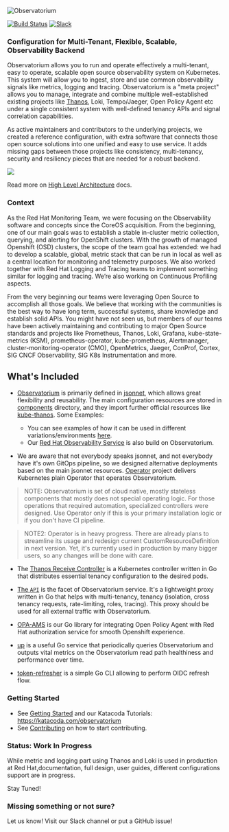 ![Observatorium](logo/Logo-Observatorium-Full.png)

[![Build Status](https://circleci.com/gh/observatorium/observatorium.svg?style=svg)](https://circleci.com/gh/observatorium/observatorium) [![Slack](https://img.shields.io/badge/join%20slack-%23observatorium-brightgreen.svg)](https://slack.cncf.io/)

### Configuration for Multi-Tenant, Flexible, Scalable, Observability Backend

Observatorium allows you to run and operate effectively a multi-tenant, easy to operate, scalable open source observability system on Kubernetes. This system will allow you to ingest, store and use common observability signals like metrics, logging and tracing. Observatorium is a "meta project" allows you to manage, integrate and combine multiple well-established existing projects like [Thanos](https://thanos.io), Loki, Tempo/Jaeger, Open Policy Agent etc under a single consistent system with well-defined tenancy APIs and signal correlation capabilities.

As active maintainers and contributors to the underlying projects, we created a reference configuration, with extra software that connects those open source solutions into one unified and easy to use service. It adds missing gaps between those projects like consistency, multi-tenancy, security and resiliency pieces that are needed for a robust backend.

![](/docs/design/Observatorium-High-Level.png)

Read more on [High Level Architecture](/docs/design/architecture.md) docs.

### Context

As the Red Hat Monitoring Team, we were focusing on the Observability software and concepts since the CoreOS acquisition. From the beginning, one of our main goals was to establish a stable in-cluster metric collection, querying, and alerting for OpenShift clusters. With the growth of managed Openshift (OSD) clusters, the scope of the team goal has extended: we had to develop a scalable, global, metric stack that can be run in local as well as a central location for monitoring and telemetry purposes. We also worked together with Red Hat Logging and Tracing teams to implement something similar for logging and tracing. We’re also working on Continuous Profiling aspects.

From the very beginning our teams were leveraging Open Source to accomplish all those goals. We believe that working with the communities is the best way to have long term, successful systems, share knowledge and establish solid APIs. You might have not seen us, but members of our teams have been actively maintaining and contributing to major Open Source standards and projects like Prometheus, Thanos, Loki, Grafana, kube-state-metrics (KSM), prometheus-operator, kube-prometheus, Alertmanager, cluster-monitoring-operator (CMO), OpenMetrics, Jaeger, ConProf, Cortex, SIG CNCF Observability, SIG K8s Instrumentation and more.

## What's Included

* [Observatorium](https://github.com/observatorium/observatorium) is primarily defined in [jsonnet](https://jsonnet.org/), which allows great flexibility and reusability. The main configuration resources are stored in [components](https://github.com/observatorium/observatorium/tree/main/configuration/components) directory, and they import further official resources like [kube-thanos](https://github.com/thanos-io/kube-thanos). Some Examples:
  * You can see examples of how it can be used in different variations/environments [here](https://github.com/observatorium/observatorium/tree/main/configuration/examples).
  * Our [Red Hat Observability Service](https://github.com/rhobs/configuration) is also build on Observatorium.

* We are aware that not everybody speaks jsonnet, and not everybody have it's own GitOps pipeline, so we designed alternative deployments based on the main jsonnet resources. [Operator](https://github.com/observatorium/operator) project delivers Kubernetes plain Operator that operates Observatorium.

> NOTE: Observatorium is set of cloud native, mostly stateless components that mostly does not special operating logic. For those operations that required automation, specialized controllers were designed. Use Operator only if this is your primary installation logic or if you don't have CI pipeline.

> NOTE2: Operator is in heavy progress. There are already plans to streamline its usage and redesign current CustomResourceDefinition in next version. Yet, it's currently used in production by many bigger users, so any changes will be done with care.

* The [Thanos Receive Controller](https://github.com/observatorium/thanos-receive-controller) is a Kubernetes controller written in Go that distributes essential tenancy configuration to the desired pods.

* [The `API`](https://github.com/observatorium/api) is the facet of Observatorium service. It's a lightweight proxy written in Go that helps with multi-tenancy, tenancy (isolation, cross tenancy requests, rate-limiting, roles, tracing). This proxy should be used for all external traffic with Observatorium.

* [OPA-AMS](https://github.com/observatorium/opa-ams) is our Go library for integrating Open Policy Agent with Red Hat authorization service for smooth Openshift experience.

* [up](https://github.com/observatorium/up) is a useful Go service that periodically queries Observatorium and outputs vital metrics on the Observatorium read path healthiness and performance over time.

* [token-refresher](https://github.com/observatorium/token-refresher) is a simple Go CLI allowing to perform OIDC refresh flow.

### Getting Started

* See [Getting Started](docs/usage/getting-started.md) and our Katacoda Tutorials: https://katacoda.com/observatorium
* See [Contributing](docs/community/README.md) on how to start contributing.

### Status: Work In Progress

While metric and logging part using Thanos and Loki is used in production at Red Hat,documentation, full design, user guides, different configurations support are in progress.

Stay Tuned!

### Missing something or not sure?

Let us know! Visit our Slack channel or put a GitHub issue!
